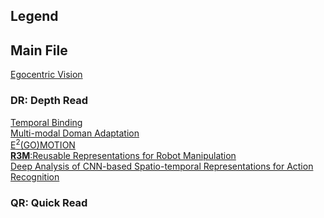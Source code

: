 ## Legend
## Main File
[Egocentric Vision](AdvancedMachineLearning_EgocentricVision_project_2023.pdf)
### **DR**: Depth Read 
[Temporal Binding](DR01-Kazakos_EPIC-Fusion_Audio-Visual_Temporal_Binding_for_Egocentric_Action_Recognition_ICCV_2019_paper.pdf)  
[Multi-modal Doman Adaptation](tasks\DR02-Munro_Multi-Modal_Domain_Adaptation_for_Fine-Grained_Action_Recognition_CVPR_2020_paper.pdf)  
[E<sup>2</sup>(GO)MOTION](DR03-2112.03596.pdf)  
[**R3M**:Reusable Representations for Robot Manipulation ](DR04-2203.12601.pdf)    
[Deep Analysis of CNN-based Spatio-temporal Representations for Action Recognition](DR05-2010.11757.pdf)  
### **QR**: Quick Read
[](QR01-2110.07058.pdf)
[](QR02-1804.02748.pdf)
[](QR03-Carreira_Quo_Vadis_Action_CVPR_2017_paper.pdf)
[](QR04-Lin_TSM_Temporal_Shift_Module_for_Efficient_Video_Understanding_ICCV_2019_paper.pdf)
[](QR05-2103.00020.pdf)
[](QR06-2106.13043.pdf)
[](QR07-2210.14395.pdf)

